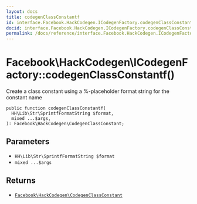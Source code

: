 ```yaml
---
layout: docs
title: codegenClassConstantf
id: interface.Facebook.HackCodegen.ICodegenFactory.codegenClassConstantf
docid: interface.Facebook.HackCodegen.ICodegenFactory.codegenClassConstantf
permalink: /docs/reference/interface.Facebook.HackCodegen.ICodegenFactory.codegenClassConstantf/
---
```

# Facebook\\HackCodegen\\ICodegenFactory::codegenClassConstantf()




Create a class constant using a %-placeholder format string for the
constant name




``` Hack
public function codegenClassConstantf(
  HH\Lib\Str\SprintfFormatString $format,
  mixed ...$args,
): Facebook\HackCodegen\CodegenClassConstant;
```




## Parameters




- ` HH\Lib\Str\SprintfFormatString $format `
- ` mixed ...$args `




## Returns




+ [` Facebook\HackCodegen\CodegenClassConstant `](<class.Facebook.HackCodegen.CodegenClassConstant.md>)